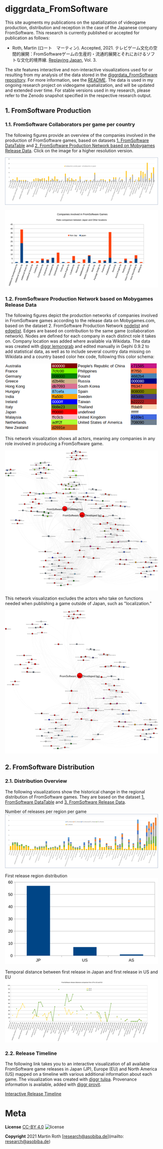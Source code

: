 # diggrdata_FromSoftware

This site augments my publications on the spatialization of videogame production, distribution and reception in the case of the Japanese company FromSoftware.
This research is currently published or accepted for publication as follows:

- Roth, Martin (ロート　マーティン). Accepted, 2021. テレビゲーム文化の空間的展開：FromSoftwareゲームの生産的・流通的展開とそれにおけるソフトな文化的境界線. [Replaying Japan](https://www.rcgs.jp/?page_id=200), Vol. 3.

The site features interactive and non-interactive visualizations used for or resulting from my analysis of the data stored in the [diggrdata_FromSoftware repository](https://github.com/m4chi/diggrdata_FromSoftware). For more information, see the [README](README.md).
The data is used in my ongoing research project on videogame spatialization, and will be updated and extended over time. For stable versions used in my research, please refer to the Zenodo snapshot specified in the respective research output.


## 1. FromSoftware Production

### 1.1. FromSoftware Collaborators per game per country

The following figures provide an overview of the companies involved in the production of FromSoftware games, based on datasets [1. FromSoftware DataTable](/data/FromSoftware_Tulpa_DataTable_edited20210105.csv) and [2. FromSoftware Production Network based on Mobygames Release Data](/data/). Click on the image for a higher resolution version.

[![Headquarter Locations of Companies involved in FromSoftware games](visualizations/FromSoftware_ReleaseAnalysis_CompanyLocations.svg)](visualizations/FromSoftware_ReleaseAnalysis_CompanyLocations.svg)

[![Role-based chart of company locations, divided into two groups, a.) Japan, b.) other countries](visualizations/FromSoftware_Rolebased_companyCountries.svg)](visualizations/FromSoftware_Rolebased_companyCountries.svg)

### 1.2. FromSoftware Production Network based on Mobygames Release Data

The following figures depict the production networks of companies involved in FromSoftware games according to the release data on Mobygames.com, based on the dataset 2. FromSoftware Production Network [nodelist](/data/FromSoftware_ProductionNetwork_MobygamesReleaseBased20201005_nodes.csv) and [edgelist](/data/FromSoftware_ProductionNetwork_MobygamesReleaseBased20201005_edges.csv). Edges are based on contribution to the same game (collaboration network). Nodes are defined for each company in each distinct role it takes on. Company location was added where available via Wikidata. The data was created with [diggr lemongrab](https://github.com/diggr/lemongrab) and edited manually in Gephi 0.9.2 to add statistical data, as well as to include several country data missing on Wikidata and a country based color hex code, following this color schema:

![this hex color schema](visualizations/FromSoftCountryColorCodesTable.png)

This network visualization shows all actors, meaning any companies in any role involved in producing a FromSoftware game.

[![FromSoftware Production Network, all collaborators](visualizations/FromSoftware_ProductionNetwork_withroles_all.svg)](visualizations/FromSoftware_ProductionNetwork_withroles_all.svg)

This network visualization excludes the actors who take on functions needed when publishing a game outside of Japan, such as "localization."

[![FromSoftware Production Network, limited collaborators](visualizations/FromSoftware_ProductionNetwork_withroles_nopubldistrloc.svg)](visualizations/FromSoftware_ProductionNetwork_withroles_nopubldistrloc.svg)


## 2. FromSoftware Distribution

### 2.1. Distribution Overview

The following visualizations show the historical change in the regional distribution of FromSoftware games. They are based on the dataset [1. FromSoftware DataTable](/data/FromSoftware_Tulpa_DataTable_edited20210105.csv) and [3. FromSoftware Release Data](/data/FromSoftware_releases.json).

Number of releases per region per game
[![Per-game releases per region, stacked](visualizations/FromSoftware_ReleaseAnalysis_ReleaseRegion.svg)](visualizations/FromSoftware_ReleaseAnalysis_ReleaseRegion.svg)

First release region distribution
[![Distribution of first releases by region](visualizations/FromSoftware_ReleaseAnalysis_FirstReleaseCountryDistribution.svg)](visualizations/FromSoftware_ReleaseAnalysis_FirstReleaseCountryDistribution.svg)

Temporal distance between first release in Japan and first release in US and EU
[![Temporal Distance between first release in Japan and first release in the US and EU region](visualizations/FromSoftware_ReleaseAnalysis_ReleaseDistanceJPEUUS.svg)](visualizations/FromSoftware_ReleaseAnalysis_ReleaseDistanceJPEUUS.svg)

### 2.2. Release Timeline

The following link takes you to an interactive visualization of all available FromSoftware game releases in Japan (JP), Europe (EU) and North America (US) mapped on a timeline with various additional information about each game. The visualization was created with [diggr tulpa](https://github.com/diggr/tulpa). Provenance information is available, added with [diggr provit](https://github.com/diggr/provit).

[Interactive Release Timeline](visualizations/fromsoft_release_release_timeline.html)

# Meta

**License**
[CC-BY 4.0](http://creativecommons.org/licenses/by/4.0)
![license](https://i.creativecommons.org/l/by/4.0/80x15.png)

**Copyright**
2021 Martin Roth [research@asobiba.de](mailto: research@asobiba.de)
